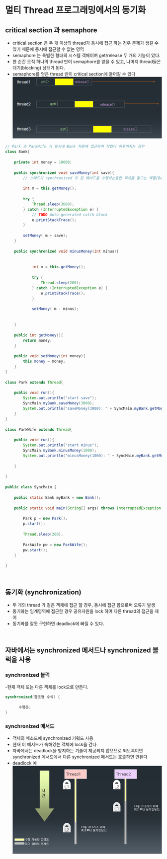 # 멀티 Thread 프로그래밍에서의 동기화

## critical section 과 semaphore
- critical section  은 두 개 이상의 thread가 동시에 접근 하는 경우 문제가 생길 수 있기 때문에 동시에 접근할 수 없는 영역
- semaphore 는 특별한 형태의 시스템 객체이며 get/release 두 개의 기능이 있다.
- 한 순간 오직 하나의 thread 만이 semaphore를 얻을 수 있고, 나머지 thread들은 대기(blocking) 상태가 된다.
- semaphore를 얻은 thread 만이 critical section에 들어갈 수 있다  
![semaphore](./img/semaphore.png)
```java
// Park 과 ParkWife 가 동시에 Bank 자원에 접근하여 작업이 이루어지는 경우
class Bank{
	
	private int money = 10000;
	
	public synchronized void saveMoney(int save){
		// 스레드가 synchronized 로 된 메서드를 수행하는동안 객체를 잠그는 역할(Bank)을 하고 메서드가 마무리되면 다음작업 진행

		int m = this.getMoney();
		
		try {
			Thread.sleep(3000);
		} catch (InterruptedException e) {
			// TODO Auto-generated catch block
			e.printStackTrace();
		}
		
		setMoney( m + save);
	}
	
	public synchronized void minusMoney(int minus){
		
		
			int m = this.getMoney();
			
			try {
				Thread.sleep(200);
			} catch (InterruptedException e) {
				e.printStackTrace();
			}
			
			setMoney( m - minus);
			
			
	}
	
	public int getMoney(){
		return money;
	}
	
	public void setMoney(int money){
		this.money = money;
	}
}

class Park extends Thread{
	
	public void run(){
		System.out.println("start save");
		SyncMain.myBank.saveMoney(3000);
		System.out.println("saveMoney(3000): " + SyncMain.myBank.getMoney() );	
	}
}

class ParkWife extends Thread{
	
	public void run(){
		System.out.println("start minus");
		SyncMain.myBank.minusMoney(1000);
		System.out.println("minusMoney(1000): " + SyncMain.myBank.getMoney() );
		
	}
	
}

public class SyncMain {

	public static Bank myBank = new Bank();
	
	public static void main(String[] args) throws InterruptedException {
		
		Park p = new Park();
		p.start();
		
		Thread.sleep(200);
		
		ParkWife pw = new ParkWife();
		pw.start();
	}

}
```
<br>

## 동기화 (synchronization)
- 두 개의 thread 가 같은 객체에 접근 할 경우, 동시에 접근 함으로써 오류가 발생 
- 동기화는 임계영역에 접근한 경우 공유자원을 lock 하여 다른 thread의 접근을 제어
- 동기화를 잘못 구현하면 deadlock에 빠질 수 있다.
<br>

## 자바에서는 synchronized 메서드나 synchronized 블럭을 사용
### synchronized 블럭
-현재 객체 또는 다른 객체를 lock으로 만든다.
```java
synchronized(참조형 수식) {

      수행문;
}
```
### synchronized 메서드
- 객체의 메소드에 synchronized 키워드 사용
- 현재 이 메서드가 속해있는 객체에 lock을 건다
- 자바에서는 deadlock을 방지하는 기술이 제공되지 않으므로 되도록이면 synchronized 메서드에서 다른 synchronized 메서드는 호출하면 안된다
- deadlock 예  
![deadlock](./img/deadlock.png)






